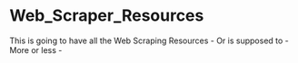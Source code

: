 # Web_Scraper_Resources
This is going to have all the Web Scraping Resources - Or is supposed to - More or less -
